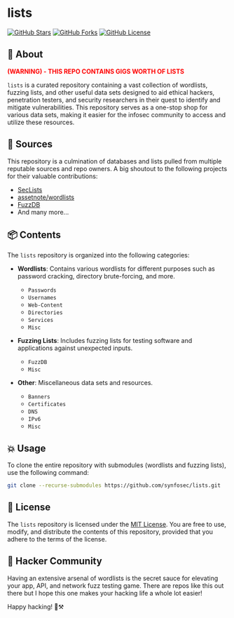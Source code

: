 # lists

[![GitHub Stars](https://img.shields.io/github/stars/synfosec/lists.svg?style=social&label=Stars)](https://github.com/synfosec/lists/stargazers)
[![GitHub Forks](https://img.shields.io/github/forks/synfosec/lists.svg?style=social&label=Forks)](https://github.com/synfosec/lists/network)
[![GitHub License](https://img.shields.io/github/license/synfosec/lists.svg)](https://github.com/synfosec/lists/blob/main/LICENSE)

## 📝 About
<b><p style="color: red;">(WARNING) - THIS REPO CONTAINS GIGS WORTH OF LISTS</p></b>

`lists` is a curated repository containing a vast collection of wordlists, fuzzing lists, and other useful data sets designed to aid ethical hackers, penetration testers, and security researchers in their quest to identify and mitigate vulnerabilities. This repository serves as a one-stop shop for various data sets, making it easier for the infosec community to access and utilize these resources.

## 🔗 Sources

This repository is a culmination of databases and lists pulled from multiple reputable sources and repo owners. A big shoutout to the following projects for their valuable contributions:

- [SecLists](https://github.com/danielmiessler/SecLists)
- [assetnote/wordlists](https://github.com/assetnote/wordlists)
- [FuzzDB](https://github.com/fuzzdb-project/fuzzdb)
- And many more...

## 📦 Contents

The `lists` repository is organized into the following categories:

- **Wordlists**: Contains various wordlists for different purposes such as password cracking, directory brute-forcing, and more.
  - `Passwords`
  - `Usernames`
  - `Web-Content`
  - `Directories`
  - `Services`
  - `Misc`

- **Fuzzing Lists**: Includes fuzzing lists for testing software and applications against unexpected inputs.
  - `FuzzDB`
  - `Misc`

- **Other**: Miscellaneous data sets and resources.
  - `Banners`
  - `Certificates`
  - `DNS`
  - `IPv6`
  - `Misc`

## 💥 Usage

To clone the entire repository with submodules (wordlists and fuzzing lists), use the following command:

```bash
git clone --recurse-submodules https://github.com/synfosec/lists.git
```

## 📜 License

The `lists` repository is licensed under the [MIT License](https://github.com/synfosec/lists/blob/main/LICENSE). You are free to use, modify, and distribute the contents of this repository, provided that you adhere to the terms of the license.

## 🤝 Hacker Community

Having an extensive arsenal of wordlists is the secret sauce for elevating your app, API, and network fuzz testing game. There are repos like this out there but I hope this one makes your hacking life a whole lot easier!

Happy hacking! 🔐⚒️
